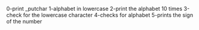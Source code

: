 0-print _putchar
1-alphabet in lowercase
2-print the alphabet 10 times
3-check for the lowercase character
4-checks for alphabet
5-prints the sign of the number
